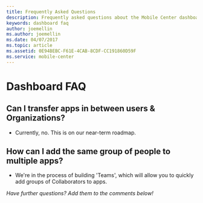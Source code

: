 ```yaml
---
title: Frequently Asked Questions
description: Frequently asked questions about the Mobile Center dashboard.
keywords: dashboard faq
author: joemellin
ms.author: joemellin
ms.date: 04/07/2017
ms.topic: article
ms.assetid: 0E94BEBC-F61E-4CAB-8CDF-CC191860D59F
ms.service: mobile-center
---
```


# Dashboard FAQ

## Can I transfer apps in between users & Organizations?
* Currently, no. This is on our near-term roadmap.

## How can I add the same group of people to multiple apps?
* We're in the process of building 'Teams', which will allow you to quickly add groups of Collaborators to apps.

*Have further questions? Add them to the comments below!*
